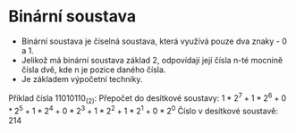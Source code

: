 # Binární soustava
- Binární soustava je číselná soustava, která využívá pouze dva znaky - 0 a 1.
- Jelikož má binární soustava základ 2, odpovídají její čísla n-té mocnině čísla dvě, kde n je pozice daného čísla.
- Je základem výpočetní techniky.

Příklad čísla $11010110_{(2)}$:
Přepočet do desítkové soustavy: $1*2^7 + 1*2^6 + 0*2^5 + 1*2^4 + 0*2^3 + 1*2^2 + 1*2^1 + 0*2^0$
Číslo v desítkové soustavě: 214
